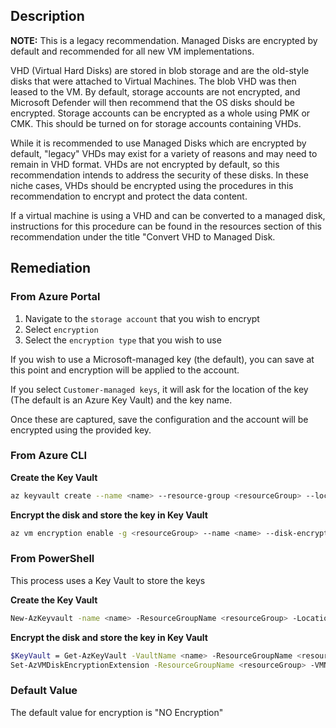 ## Description

**NOTE:** This is a legacy recommendation. Managed Disks are encrypted by default and recommended for all new VM implementations.

VHD (Virtual Hard Disks) are stored in blob storage and are the old-style disks that were attached to Virtual Machines. The blob VHD was then leased to the VM. By default, storage accounts are not encrypted, and Microsoft Defender will then recommend that the OS disks should be encrypted. Storage accounts can be encrypted as a whole using PMK or CMK. This should be turned on for storage accounts containing VHDs.

While it is recommended to use Managed Disks which are encrypted by default, "legacy" VHDs may exist for a variety of reasons and may need to remain in VHD format. VHDs are not encrypted by default, so this recommendation intends to address the security of these disks. In these niche cases, VHDs should be encrypted using the procedures in this recommendation to encrypt and protect the data content.

If a virtual machine is using a VHD and can be converted to a managed disk, instructions for this procedure can be found in the resources section of this recommendation under the title "Convert VHD to Managed Disk.

## Remediation

### From Azure Portal


1. Navigate to the `storage account` that you wish to encrypt
2. Select `encryption`
3. Select the `encryption type` that you wish to use

If you wish to use a Microsoft-managed key (the default), you can save at this point and encryption will be applied to the account.

If you select `Customer-managed keys`, it will ask for the location of the key (The default is an Azure Key Vault) and the key name.

Once these are captured, save the configuration and the account will be encrypted using the provided key.

### From Azure CLI

**Create the Key Vault**

```bash
az keyvault create --name <name> --resource-group <resourceGroup> --location <location> --enabled-for-disk-encryption
```

**Encrypt the disk and store the key in Key Vault**

```bash
az vm encryption enable -g <resourceGroup> --name <name> --disk-encryption- keyvault myKV
```

### From PowerShell

This process uses a Key Vault to store the keys

**Create the Key Vault**

```bash
New-AzKeyvault -name <name> -ResourceGroupName <resourceGroup> -Location <location> -EnabledForDiskEncryption
```

**Encrypt the disk and store the key in Key Vault**

```bash
$KeyVault = Get-AzKeyVault -VaultName <name> -ResourceGroupName <resourceGroup>
Set-AzVMDiskEncryptionExtension -ResourceGroupName <resourceGroup> -VMName <name> -DiskEncryptionKeyVaultUrl $KeyVault.VaultUri - DiskEncryptionKeyVaultId $KeyVault.ResourceId
```

### Default Value

The default value for encryption is "NO Encryption"
